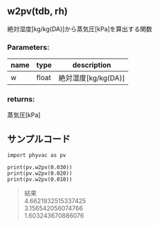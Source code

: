 ## w2pv(tdb, rh)
絶対湿度[kg/kg(DA)]から蒸気圧[kPa]を算出する関数    
### Parameters:
|  name  |  type  | description |
| ---- | ---- | ---- |
|w|float|絶対湿度[kg/kg(DA)]|
  
### returns:
蒸気圧[kPa]
  
## サンプルコード  
```
import phyvac as pv

print(pv.w2pv(0.030))
print(pv.w2pv(0.020))
print(pv.w2pv(0.010))
```
> 結果  
> 4.6621932515337425  
> 3.156542056074766  
> 1.603243670886076  
